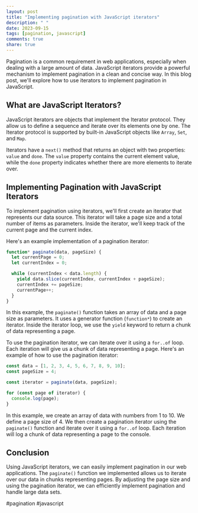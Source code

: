 ```yaml
---
layout: post
title: "Implementing pagination with JavaScript iterators"
description: " "
date: 2023-09-15
tags: [pagination, javascript]
comments: true
share: true
---
```


Pagination is a common requirement in web applications, especially when dealing with a large amount of data. JavaScript iterators provide a powerful mechanism to implement pagination in a clean and concise way. In this blog post, we'll explore how to use iterators to implement pagination in JavaScript.

## What are JavaScript Iterators?

JavaScript iterators are objects that implement the Iterator protocol. They allow us to define a sequence and iterate over its elements one by one. The Iterator protocol is supported by built-in JavaScript objects like `Array`, `Set`, and `Map`.

Iterators have a `next()` method that returns an object with two properties: `value` and `done`. The `value` property contains the current element value, while the `done` property indicates whether there are more elements to iterate over.

## Implementing Pagination with JavaScript Iterators

To implement pagination using iterators, we'll first create an iterator that represents our data source. This iterator will take a page size and a total number of items as parameters. Inside the iterator, we'll keep track of the current page and the current index.

Here's an example implementation of a pagination iterator:

```javascript
function* paginate(data, pageSize) {
  let currentPage = 0;
  let currentIndex = 0;

  while (currentIndex < data.length) {
    yield data.slice(currentIndex, currentIndex + pageSize);
    currentIndex += pageSize;
    currentPage++;
  }
}
```

In this example, the `paginate()` function takes an array of data and a page size as parameters. It uses a generator function (`function*`) to create an iterator. Inside the iterator loop, we use the `yield` keyword to return a chunk of data representing a page.

To use the pagination iterator, we can iterate over it using a `for..of` loop. Each iteration will give us a chunk of data representing a page. Here's an example of how to use the pagination iterator:

```javascript
const data = [1, 2, 3, 4, 5, 6, 7, 8, 9, 10];
const pageSize = 4;

const iterator = paginate(data, pageSize);

for (const page of iterator) {
  console.log(page);
}
```

In this example, we create an array of data with numbers from 1 to 10. We define a page size of 4. We then create a pagination iterator using the `paginate()` function and iterate over it using a `for..of` loop. Each iteration will log a chunk of data representing a page to the console.

## Conclusion

Using JavaScript iterators, we can easily implement pagination in our web applications. The `paginate()` function we implemented allows us to iterate over our data in chunks representing pages. By adjusting the page size and using the pagination iterator, we can efficiently implement pagination and handle large data sets.

#pagination #javascript